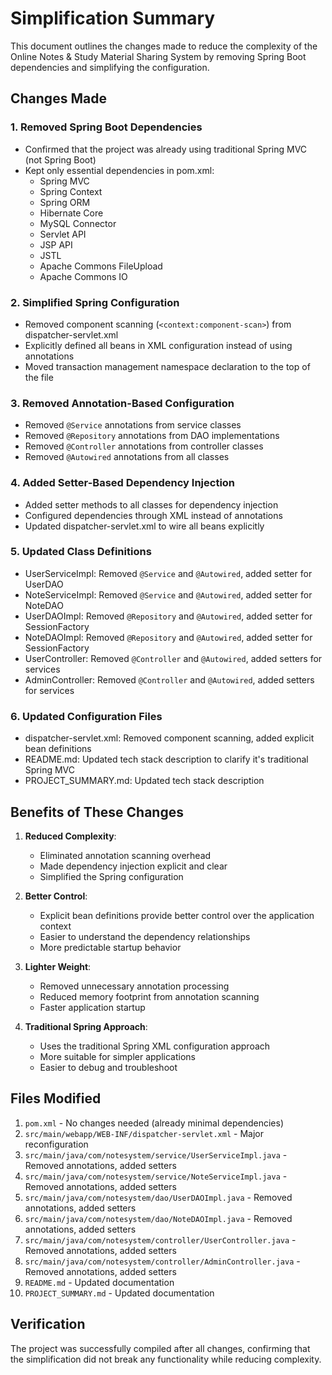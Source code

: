 # Simplification Summary

This document outlines the changes made to reduce the complexity of the Online Notes & Study Material Sharing System by removing Spring Boot dependencies and simplifying the configuration.

## Changes Made

### 1. Removed Spring Boot Dependencies
- Confirmed that the project was already using traditional Spring MVC (not Spring Boot)
- Kept only essential dependencies in pom.xml:
  - Spring MVC
  - Spring Context
  - Spring ORM
  - Hibernate Core
  - MySQL Connector
  - Servlet API
  - JSP API
  - JSTL
  - Apache Commons FileUpload
  - Apache Commons IO

### 2. Simplified Spring Configuration
- Removed component scanning (`<context:component-scan>`) from dispatcher-servlet.xml
- Explicitly defined all beans in XML configuration instead of using annotations
- Moved transaction management namespace declaration to the top of the file

### 3. Removed Annotation-Based Configuration
- Removed `@Service` annotations from service classes
- Removed `@Repository` annotations from DAO implementations
- Removed `@Controller` annotations from controller classes
- Removed `@Autowired` annotations from all classes

### 4. Added Setter-Based Dependency Injection
- Added setter methods to all classes for dependency injection
- Configured dependencies through XML instead of annotations
- Updated dispatcher-servlet.xml to wire all beans explicitly

### 5. Updated Class Definitions
- UserServiceImpl: Removed `@Service` and `@Autowired`, added setter for UserDAO
- NoteServiceImpl: Removed `@Service` and `@Autowired`, added setter for NoteDAO
- UserDAOImpl: Removed `@Repository` and `@Autowired`, added setter for SessionFactory
- NoteDAOImpl: Removed `@Repository` and `@Autowired`, added setter for SessionFactory
- UserController: Removed `@Controller` and `@Autowired`, added setters for services
- AdminController: Removed `@Controller` and `@Autowired`, added setters for services

### 6. Updated Configuration Files
- dispatcher-servlet.xml: Removed component scanning, added explicit bean definitions
- README.md: Updated tech stack description to clarify it's traditional Spring MVC
- PROJECT_SUMMARY.md: Updated tech stack description

## Benefits of These Changes

1. **Reduced Complexity**: 
   - Eliminated annotation scanning overhead
   - Made dependency injection explicit and clear
   - Simplified the Spring configuration

2. **Better Control**:
   - Explicit bean definitions provide better control over the application context
   - Easier to understand the dependency relationships
   - More predictable startup behavior

3. **Lighter Weight**:
   - Removed unnecessary annotation processing
   - Reduced memory footprint from annotation scanning
   - Faster application startup

4. **Traditional Spring Approach**:
   - Uses the traditional Spring XML configuration approach
   - More suitable for simpler applications
   - Easier to debug and troubleshoot

## Files Modified

1. `pom.xml` - No changes needed (already minimal dependencies)
2. `src/main/webapp/WEB-INF/dispatcher-servlet.xml` - Major reconfiguration
3. `src/main/java/com/notesystem/service/UserServiceImpl.java` - Removed annotations, added setters
4. `src/main/java/com/notesystem/service/NoteServiceImpl.java` - Removed annotations, added setters
5. `src/main/java/com/notesystem/dao/UserDAOImpl.java` - Removed annotations, added setters
6. `src/main/java/com/notesystem/dao/NoteDAOImpl.java` - Removed annotations, added setters
7. `src/main/java/com/notesystem/controller/UserController.java` - Removed annotations, added setters
8. `src/main/java/com/notesystem/controller/AdminController.java` - Removed annotations, added setters
9. `README.md` - Updated documentation
10. `PROJECT_SUMMARY.md` - Updated documentation

## Verification

The project was successfully compiled after all changes, confirming that the simplification did not break any functionality while reducing complexity.